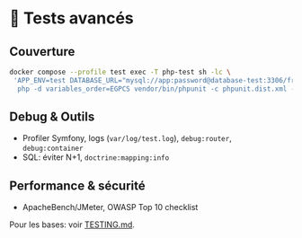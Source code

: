 # 🧪 Tests avancés

## Couverture
```bash
docker compose --profile test exec -T php-test sh -lc \
 'APP_ENV=test DATABASE_URL="mysql://app:password@database-test:3306/friendsapp_test" \
  php -d variables_order=EGPCS vendor/bin/phpunit -c phpunit.dist.xml --coverage-html var/coverage'
```

## Debug & Outils
- Profiler Symfony, logs (`var/log/test.log`), `debug:router`, `debug:container`
- SQL: éviter N+1, `doctrine:mapping:info`

## Performance & sécurité
- ApacheBench/JMeter, OWASP Top 10 checklist

Pour les bases: voir [TESTING.md](TESTING.md).
